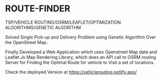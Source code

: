 # ROUTE-FINDER
TSP/VEHICLE ROUTING/OSRM/LEAFLET/OPTIMIZATION ALGORITHMS/GENETIC ALGORITHM


Solved Single Pick-up and Delivery Problem using Genetic Algorithm Over the OpenStreet Map.

Finally Developed a Web Application which uses Openstreet Map data and Leaflet Js Map Rendering Library, which does an API call to OSRM routing Server for Finding the Optimal Route for vehicle to Visit a set of locations.


Check the deployed Version at https://vehiclerouting.netlify.app/
